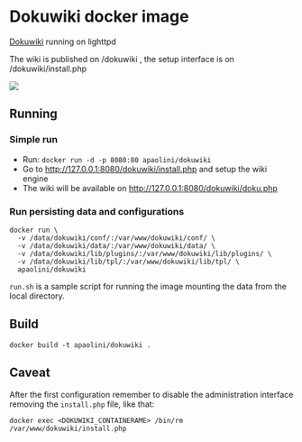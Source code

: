 Dokuwiki docker image
=====================

[Dokuwiki](https://www.dokuwiki.org/) running on lighttpd

The wiki is published on /dokuwiki , the setup interface is on
/dokuwiki/install.php

[![](https://images.microbadger.com/badges/image/apaolini/dokuwiki.svg)](https://microbadger.com/images/apaolini/dokuwiki "Get your own image badge on microbadger.com")

Running
-------

### Simple run ###

* Run: `docker run -d -p 8080:80 apaolini/dokuwiki`
* Go to http://127.0.0.1:8080/dokuwiki/install.php and setup the wiki engine
* The wiki will be available on http://127.0.0.1:8080/dokuwiki/doku.php

### Run persisting data and configurations ###
```
docker run \
  -v /data/dokuwiki/conf/:/var/www/dokuwiki/conf/ \
  -v /data/dokuwiki/data/:/var/www/dokuwiki/data/ \
  -v /data/dokuwiki/lib/plugins/:/var/www/dokuwiki/lib/plugins/ \
  -v /data/dokuwiki/lib/tpl/:/var/www/dokuwiki/lib/tpl/ \
  apaolini/dokuwiki
```
`run.sh` is a sample script for running the image mounting the data from the local directory.

Build
-----
    docker build -t apaolini/dokuwiki .

Caveat
------
After the first configuration remember to disable the administration interface removing the `install.php` file, like that:

    docker exec <DOKUWIKI_CONTAINERAME> /bin/rm /var/www/dokuwiki/install.php
